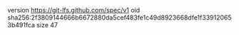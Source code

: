 version https://git-lfs.github.com/spec/v1
oid sha256:2f3809144666b6672880da5cef483fe1c49d8923668dfe1f339120653b491fca
size 47
